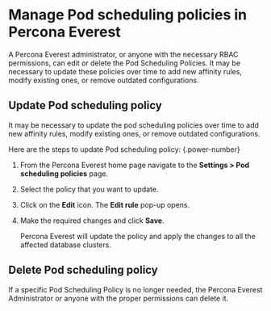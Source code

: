 # Manage Pod scheduling policies in Percona Everest

A Percona Everest administrator, or anyone with the necessary RBAC permissions, can edit or delete the Pod Scheduling Policies. It may be necessary to update these policies over time to add new affinity rules, modify existing ones, or remove outdated configurations.


## Update Pod scheduling policy

It may be necessary to update the pod scheduling policies over time to add new affinity rules, modify existing ones, or remove outdated configurations.

Here are the steps to update Pod scheduling policy:
{.power-number}

1. From the Percona Everest home page navigate to the <i class="uil uil-cog"></i> **Settings > Pod scheduling policies** page.

2. Select the policy that you want to update.

3. Click on the **Edit** icon. The **Edit rule** pop-up opens.

4. Make the required changes and click **Save**. 

    Percona Everest will update the policy and apply the changes to all the affected database clusters.


## Delete Pod scheduling policy

If a specific Pod Scheduling Policy is no longer needed, the Percona Everest Administrator or anyone with the proper permissions can delete it.

